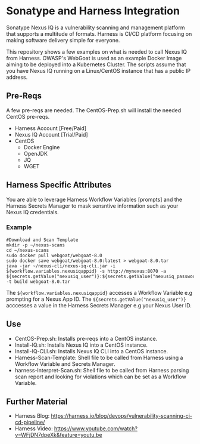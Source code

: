 # Sonatype and Harness Integration

Sonatype Nexus IQ is a vulnerability scanning and management platform that supports a multitude of formats. Harness is CI/CD platform focusing on making software delivery simple for everyone. 

This repository shows a few examples on what is needed to call Nexus IQ from Harness. OWASP's WebGoat is used
as an example Docker Image aiming to be deployed into a Kubernetes Cluster. The scripts assume that you have Nexus IQ running
on a Linux/CentOS instance that has a public IP address. 

## Pre-Reqs
A few pre-reqs are needed. The CentOS-Prep.sh will install the needed CentOS pre-reqs. 

* Harness Account [Free/Paid]
* Nexus IQ Account [Trial/Paid]
* CentOS
  * Docker Engine
  * OpenJDK
  * JQ
  * WGET
  
## Harness Specific Attributes
You are able to leverage Harness Workflow Variables [prompts] and the Harness Secrets Manager
to mask sensntive information such as your Nexus IQ credentials. 

### Example
```
#Download and Scan Template
mkdir -p ~/nexus-scans
cd ~/nexus-scans
sudo docker pull webgoat/webgoat-8.0
sudo docker save webgoat/webgoat-8.0:latest > webgoat-8.0.tar
java -jar ~/nexus-cli/nexus-iq-cli.jar -i ${workflow.variables.nexusiqappid} -s http://mynexus:8070 -a ${secrets.getValue("nexusiq_user")}:${secrets.getValue("nexusiq_password")} -t build webgoat-8.0.tar
```
The `${workflow.variables.nexusiqappid}` accesses a Workflow Variable e.g prompting for a Nexus App ID. 
The `${secrets.getValue("nexusiq_user")}` acccesses a value in the Harness Secrets Manager e.g your Nexus User ID. 

## Use

* CentOS-Prep.sh: Installs pre-reqs into a CentOS instance. 
* Install-IQ.sh: Installs Nexus IQ into a CentOS instance. 
* Install-IQ-CLI.sh: Installs Nexus IQ CLI into a CentOS instance. 
* Harness-Scan-Template: Shell file to be called from Harness using a Workflow Variable and Secrets Manager. 
* harness-Interpret-Scan.sh: Shell file to be called from Harness parsing scan report and looking for violations which can be set as a Workflow Variable. 

## Further Material
* Harness Blog: https://harness.io/blog/devops/vulnerability-scanning-ci-cd-pipeline/
* Harness Video: https://www.youtube.com/watch?v=WFjDN7dpeXk&feature=youtu.be
